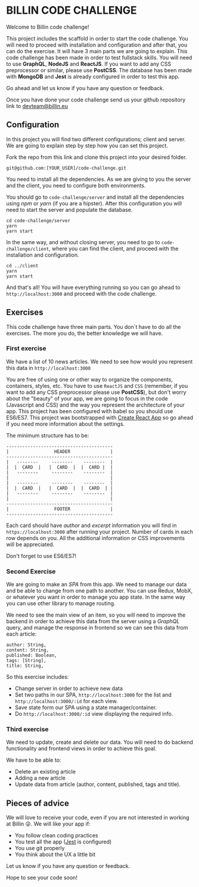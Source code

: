 BILLIN CODE CHALLENGE
=====================

Welcome to Billin code challenge!

This project includes the scaffold in order to start the code challenge. You will need to proceed with installation and configuration and after that, you can do the exercise. It will have 3 main parts we are going to explain. This code challenge has been made in order to test fullstack skills. You will need to use **GraphQL**, **NodeJS** and **ReactJS**. If you want to add any CSS preprocessor or similar, please use **PostCSS**. The database has been made with **MongoDB** and **Jest** is already configured in order to test this app.

Go ahead and let us know if you have any question or feedback.

Once you have done your code challenge send us your github repository link to [devteam@billin.eu](mailto:devteam@billin.eu)

## Configuration

In this project you will find two different configurations; client and server. We are going to explain step by step how you can set this project.

Fork the repo from this link and clone this project into your desired folder.

```
git@github.com:[YOUR_USER]/code-challenge.git
```

You need to install all the dependencies. As we are giving to you the server and the client, you need to configure both environments.

You should go to `code-challenge/server` and install all the dependencies using *npm* or *yarn* (if you are a hipster). After this configuration you will need to start the server and populate the database.

```
cd code-challenge/server
yarn
yarn start
```

In the same way, and without closing server, you need to go to `code-challenge/client`, where you can find the client, and proceed with the installation and configuration.

```
cd ../client
yarn
yarn start
```
And that's all! You will have everything running so you can go ahead to `http://localhost:3000` and proceed with the code challenge.

## Exercises

This code challenge have three main parts. You don´t have to do all the exercises. The more you do, the better knowledge we will have.

### First exercise

We have a list of 10 news articles. We need to see how would you represent this data in `http://localhost:3000`

You are free of using one or other way to organize the components, containers, styles, etc. You have to use `ReactJS` and `CSS` (remember, if you want to add any CSS preprocessor please use **PostCSS**), but don't worry about the "beauty" of your app, we are going to focus in the code (Javascript and CSS) and the way you represent the architecture of your app. This project has been configured with babel so you should use ES6/ES7. This project was bootstrapped with [Create React App](https://github.com/facebookincubator/create-react-app) so go ahead if you need more information about the settings.

The minimum structure has to be:

```
----------------------------------------
|                 HEADER               |
----------------------------------------
|   --------     --------    --------  |
|  |  CARD  |   |  CARD  |  |  CARD |  |
|   --------     --------    --------  |
|                                      |
|   --------     --------    --------  |
|  |  CARD  |   |  CARD  |  |  CARD  | |
|   --------     --------    --------  |
|                                      |
----------------------------------------
|                 FOOTER               |
----------------------------------------
```

Each card should have *author* and *excerpt* information you will find in `https://localhost:3000` after running your project. Number of cards in each row depends on you. All the additional information or CSS improvements will be appreciated.

Don't forget to use ES6/ES7!

### Second Exercise
We are going to make an *SPA* from this app. We need to manage our data and be able to change from one path to another.  You can use Redux, MobX, or whatever you want in order to manage you app state. In the same way you can use other library to manage routing.

We need to see the main view of an item, so you will need to improve the backend in order to achieve this data from the server using a *GraphQL* query, and manage the response in frontend so we can see this data from each article:

```
author: String,
content: String,
published: Boolean,
tags: [String],
title: String,
```

So this exercise includes:

* Change server in order to achieve new data
* Set two paths in our SPA, `http://localhost:3000` for the list and `http://localhost:3000/:id` for each view.
* Save state form our SPA using a state manager/container.
* Do `http://localhost:3000/:id` view displaying the required info.

### Third exercise
We need to update, create and delete our data. You will need to do backend functionality and frontend views in order to achieve this goal.

We have to be able to:

* Delete an existing article
* Adding a new article
* Update data from article (author, content, published, tags and title).

## Pieces of advice

We will love to receive your code, even if you are not interested in working at Billin 😜. We will like your app if:

* You follow clean coding practices
* You test all the app ([Jest](https://facebook.github.io/jest/) is configured)
* You use git properly
* You think about the UX a little bit

Let us know if you have any question or feedback.

Hope to see your code soon!
